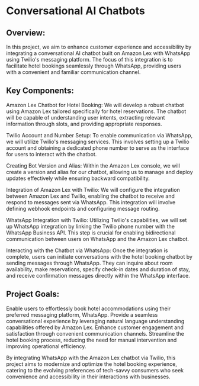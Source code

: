 # Conversational AI Chatbots

## Overview:
In this project, we aim to enhance customer experience and accessibility by integrating a conversational AI chatbot built on Amazon Lex with WhatsApp using Twilio's messaging platform. The focus of this integration is to facilitate hotel bookings seamlessly through WhatsApp, providing users with a convenient and familiar communication channel.

## Key Components:

Amazon Lex Chatbot for Hotel Booking: We will develop a robust chatbot using Amazon Lex tailored specifically for hotel reservations. The chatbot will be capable of understanding user intents, extracting relevant information through slots, and providing appropriate responses.

Twilio Account and Number Setup: To enable communication via WhatsApp, we will utilize Twilio's messaging services. This involves setting up a Twilio account and obtaining a dedicated phone number to serve as the interface for users to interact with the chatbot.

Creating Bot Version and Alias: Within the Amazon Lex console, we will create a version and alias for our chatbot, allowing us to manage and deploy updates effectively while ensuring backward compatibility.

Integration of Amazon Lex with Twilio: We will configure the integration between Amazon Lex and Twilio, enabling the chatbot to receive and respond to messages sent via WhatsApp. This integration will involve defining webhook endpoints and configuring message routing.

WhatsApp Integration with Twilio: Utilizing Twilio's capabilities, we will set up WhatsApp integration by linking the Twilio phone number with the WhatsApp Business API. This step is crucial for enabling bidirectional communication between users on WhatsApp and the Amazon Lex chatbot.

Interacting with the Chatbot via WhatsApp: Once the integration is complete, users can initiate conversations with the hotel booking chatbot by sending messages through WhatsApp. They can inquire about room availability, make reservations, specify check-in dates and duration of stay, and receive confirmation messages directly within the WhatsApp interface.

## Project Goals:

Enable users to effortlessly book hotel accommodations using their preferred messaging platform, WhatsApp.
Provide a seamless conversational experience by leveraging natural language understanding capabilities offered by Amazon Lex.
Enhance customer engagement and satisfaction through convenient communication channels.
Streamline the hotel booking process, reducing the need for manual intervention and improving operational efficiency.

By integrating WhatsApp with the Amazon Lex chatbot via Twilio, this project aims to modernize and optimize the hotel booking experience, catering to the evolving preferences of tech-savvy consumers who seek convenience and accessibility in their interactions with businesses.
